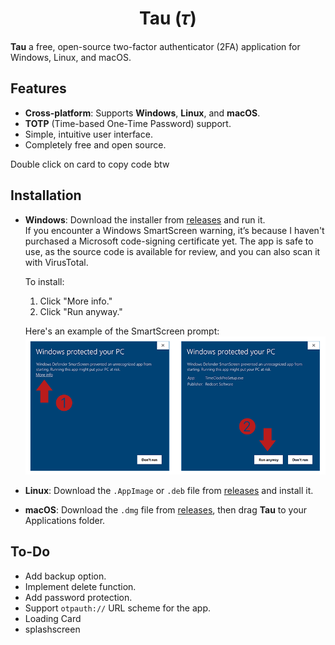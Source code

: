 <div align="center">
  <h1>Tau (𝜏)</h1>
</div>

**Tau** a free, open-source two-factor authenticator (2FA) application for Windows, Linux, and macOS.

## Features

- **Cross-platform**: Supports **Windows**, **Linux**, and **macOS**.
- **TOTP** (Time-based One-Time Password) support.
- Simple, intuitive user interface.
- Completely free and open source.

Double click on card to copy code btw

## Installation

- **Windows**: Download the installer from [releases](https://github.com/bjn7/Tau/releases) and run it.  
  If you encounter a Windows SmartScreen warning, it’s because I haven't purchased a Microsoft code-signing certificate yet. The app is safe to use, as the source code is available for review, and you can also scan it with VirusTotal.

  To install:

  1. Click "More info."
  2. Click "Run anyway."

  Here's an example of the SmartScreen prompt:
  <img src="https://raw.githubusercontent.com/bjn7/Tau/main/windowsSmartscreen.png"/>

- **Linux**: Download the `.AppImage` or `.deb` file from [releases](https://github.com/bjn7/Tau/releases) and install it.
- **macOS**: Download the `.dmg` file from [releases](https://github.com/bjn7/Tau/releases), then drag **Tau** to your Applications folder.

## To-Do

- Add backup option.
- Implement delete function.
- Add password protection.
- Support `otpauth://` URL scheme for the app.
- Loading Card
- splashscreen
